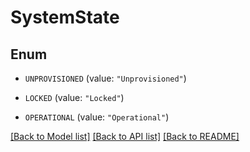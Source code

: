 # SystemState

## Enum


* `UNPROVISIONED` (value: `"Unprovisioned"`)

* `LOCKED` (value: `"Locked"`)

* `OPERATIONAL` (value: `"Operational"`)


[[Back to Model list]](../README.md#documentation-for-models) [[Back to API list]](../README.md#documentation-for-api-endpoints) [[Back to README]](../README.md)


